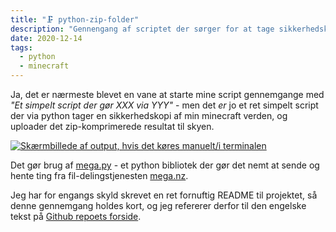 ```yaml
---
title: "🗜️ python-zip-folder"
description: "Gennengang af scriptet der sørger for at tage sikkerhedskopier af bl.a min minecraft servers verden, og uploade den til skyen"
date: 2020-12-14
tags:
  - python
  - minecraft
---
```


Ja, det er nærmeste blevet en vane at starte mine script gennemgange med _"Et simpelt script der gør XXX via YYY"_ - men det _er_ jo et ret simpelt script der via python tager en sikkerhedskopi af min minecraft verden, og uploader det zip-komprimerede resultat til skyen.

[![Skærmbillede af output, hvis det køres manuelt/i terminalen](https://i.imgur.com/bk6Olm1.png)](https://i.imgur.com/bk6Olm1.png)

Det gør brug af [mega.py](https://pypi.org/project/mega.py/) - et python bibliotek der gør det nemt at sende og hente ting fra fil-delingstjenesten [mega.nz](https://mega.nz).

Jeg har for engangs skyld skrevet en ret fornuftig README til projektet, så denne gennemgang holdes kort, og jeg refererer derfor til den engelske tekst på [Github repoets forside](https://github.com/mikkelrask/python-zip-folder).
